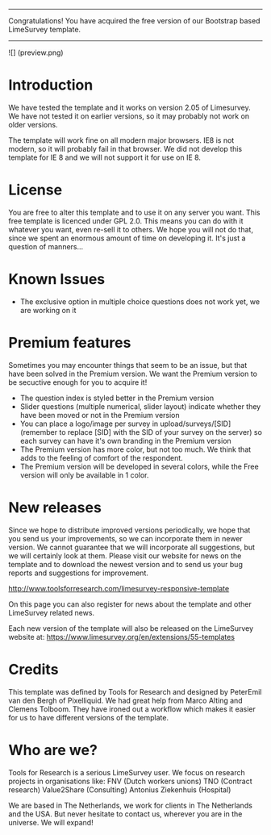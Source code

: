 ***************************************************

Congratulations! You have acquired the free version of our Bootstrap based LimeSurvey template. 

***************************************************

![] (preview.png)

# Introduction
We have tested the template and it works on version 2.05 of Limesurvey. We have not tested it on earlier versions, so it may probably not work on older versions.

The template will work fine on all modern major browsers. IE8 is not modern, so it will probably fail in that browser. We did not develop this template for IE 8 and we will not support it for use on IE 8.

# License

You are free to alter this template and to use it on any server you want. 
This free template is licenced under GPL 2.0. This means you can do with it whatever you want, even re-sell it to others. We hope you will not do that, since we spent an enormous amount of time on developing it. It's just a question of manners...


# Known Issues
* The exclusive option in multiple choice questions does not work yet, we are working on it


# Premium features
Sometimes you may encounter things that seem to be an issue, but that have been solved in the Premium version. We want the Premium version to be secuctive enough for you to acquire it!
* The question index is styled better in the Premium version
* Slider questions (multiple numerical, slider layout) indicate whether they have been moved or not in the Premium version
* You can place a logo/image per survey in upload/surveys/[SID] (remember to replace [SID] with the SID of your survey on the server) so each survey can have it's own branding in the Premium version
* The Premium version has more color, but not too much. We think that adds to the feeling of comfort of the respondent.
* The Premium version will be developed in several colors, while the Free version will only be available in 1 color.


# New releases
Since we hope to distribute improved versions periodically, we hope that you send us your improvements, so we can incorporate them in newer version. We cannot guarantee that we will incorporate all suggestions, but we will certainly look at them. Please visit our website for news on the template and to download the newest version and to send us your bug reports and suggestions for improvement.

http://www.toolsforresearch.com/limesurvey-responsive-template

On this page you can also register for news about the template and other LimeSurvey related news.

Each new version of the template will also be released on the LimeSurvey website at: 
https://www.limesurvey.org/en/extensions/55-templates

# Credits
This template was defined by Tools for Research and designed by PeterEmil van den Bergh of Pixelliquid. We had great help from Marco Alting and Clemens Tolboom. They have ironed out a workflow which makes it easier for us to have different versions of the template.

# Who are we?
Tools for Research is a serious LimeSurvey user. We focus on research projects in organisations like:
FNV (Dutch workers unions)
TNO (Contract research)
Value2Share (Consulting)
Antonius Ziekenhuis (Hospital)

We are based in The Netherlands, we work for clients in The Netherlands and the USA. But never hesitate to contact us, wherever you are in the universe. We will expand!